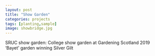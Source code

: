 ```yaml
---
layout: post
title: "Show Garden"
categories: projects
tags: [planting,sample]
image: showbridge.jpg
---
```


SRUC show garden: College show garden at Gardening Scotland 2019 ‘Bayet’ garden winning Silver Gilt 